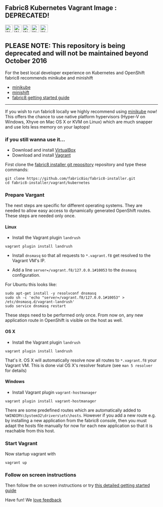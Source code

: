 ## Fabric8 Kubernetes Vagrant Image : DEPRECATED!

<img src="https://cdn.rawgit.com/fabric8io/fabric8-installer/master/img/warning.png" alt="WARNING"
     width="25" height="25">
<img src="https://cdn.rawgit.com/fabric8io/fabric8-installer/master/img/warning.png" alt="WARNING"
     width="25" height="25">
<img src="https://cdn.rawgit.com/fabric8io/fabric8-installer/master/img/warning.png" alt="WARNING"
     width="25" height="25">
<img src="https://cdn.rawgit.com/fabric8io/fabric8-installer/master/img/warning.png" alt="WARNING"
     width="25" height="25">
<img src="https://cdn.rawgit.com/fabric8io/fabric8-installer/master/img/warning.png" alt="WARNING"
     width="25" height="25">

<h2>PLEASE NOTE: This repository is being deprecated and will not be maintained beyond October 2016</h2>

For the best local developer experience on Kubernetes and OpenShift fabric8 recommends minikube and minishift
 - [minikube](https://github.com/kubernetes/minikube)
 - [minishift](https://github.com/jimmidyson/minishift)
 - [fabric8 getting started guide](http://fabric8.io/guide/getStarted/index.html#don-t-have-a-kubernetes-cluster-yet)

---

If you wish to run fabric8 locally we highly recommend using [minikube](http://fabric8.io/guide/getStarted/minikube.html) now! This offers the chance to use native platform hypervisors (Hyper-V on Windows, Xhyve on Mac OS X or KVM on Linux) which are much snapper and use lots less memory on your laptops!


### if you still wanna use it...

* Download and install [VirtualBox](https://www.virtualbox.org/wiki/Downloads)
* Download and install [Vagrant](http://www.vagrantup.com/downloads.html)

First clone the [fabric8 installer git repository](https://github.com/fabric8io/fabric8-installer) repository and type these commands:

```
git clone https://github.com/fabric8io/fabric8-installer.git
cd fabric8-installer/vagrant/kubernetes
```

### Prepare Vargant

The next steps are specific for different operating systems. They are needed to allow easy access to
dynamically generated OpenShift routes. These steps are needed only once.

#### Linux

* Install the Vagrant plugin `landrush`

````
vagrant plugin install landrush
````

* Install `dnsmasq` so that all requests to `*.vagrant.f8` get resolved to the Vagrant VM's IP.

* Add a line `server=/vagrant.f8/127.0.0.1#10053` to the `dnsmasq` configuration.

For Ubuntu this looks like:

````
sudo apt-get install -y resolvconf dnsmasq
sudo sh -c 'echo "server=/vagrant.f8/127.0.0.1#10053" > /etc/dnsmasq.d/vagrant-landrush'
sudo service dnsmasq restart
````

These steps need to be performed only once. From now on, any new application route in OpenShift is visible on the host
as well.

#### OS X

* Install the Vagrant plugin `landrush`

```
vagrant plugin install landrush
```

That's it. OS X will automatically resolve now all routes to `*.vagrant.f8` your Vagrant VM. This is done vial OS X's resolver feature
(see `man 5 resolver` for details)

#### Windows

* Install Vagrant plugin `vagrant-hostmanager`

````
vagrant plugin install vagrant-hostmanager
````

There are some predefined routes which are automatically added to `%WINDIR%\System32\drivers\etc\hosts`. However if you
add a new route e.g. by installing a new application from the fabric8 console, then you must adapt the hosts file manually
for now for each new application so that it is reachable from this host.

### Start Vagrant

Now startup vagrant with

```
vagrant up
```

### Follow on screen instructions

Then follow the on screen instructions or try [this detailed getting started guide](http://fabric8.io/guide/getStartedVagrant.html)

Have fun! We [love feedback](http://fabric8.io/community/)
